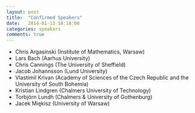 ```yaml
---
layout: post
title:  "Confirmed Speakers"
date:   2014-01-13 10:18:00
categories: speakers
comments: true
---
```





+ Chris Argasinski (Institute of Mathematics, Warsaw)
+ Lars Bach (Aarhus University)
+ Chris Cannings (The University of Sheffield)
+ Jacob Johannsson (Lund University)
+ Vlastimil Krivan (Academy of Sciences of the Czech Republic and the University of South Bohemia)
+ Kristian Lindgren (Chalmers University of Technology)
+ Torbjörn Lundh (Chalmers & University of Gothenburg)
+ Jacek Miękisz (University of Warsaw)

<!-- + Lars Bach (Lunds University) 
 + Åke Brännström(Umeå University)
 + David Ramsey (University of Limerick) -->